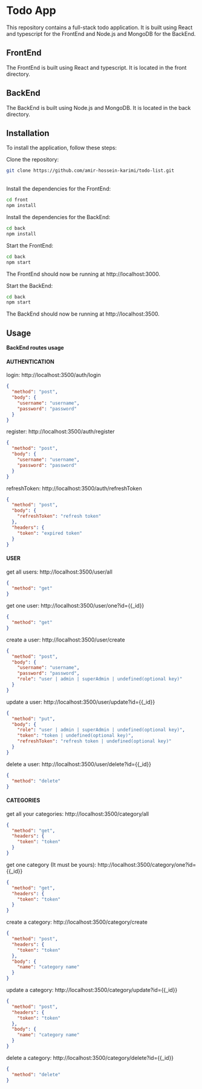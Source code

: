 <h1>Todo App</h1>
This repository contains a full-stack todo application. It is built using React and typescript for the FrontEnd and Node.js and MongoDB for the BackEnd.

<h2>FrontEnd</h2>
The FrontEnd is built using React and typescript. It is located in the front directory.

<h2>BackEnd</h2>
The BackEnd is built using Node.js and MongoDB. It is located in the back directory.

<h2>Installation</h2>
To install the application, follow these steps:
<br />

Clone the repository:

```bash
git clone https://github.com/amir-hossein-karimi/todo-list.git
```

<br />
Install the dependencies for the FrontEnd:

```bash
cd front
npm install
```

Install the dependencies for the BackEnd:
<br />

```bash
cd back
npm install
```

Start the FrontEnd:

```bash
cd back
npm start
```

The FrontEnd should now be running at http://localhost:3000.

Start the BackEnd:

```bash
cd back
npm start
```

The BackEnd should now be running at http://localhost:3500.

<h2>Usage</h2>

<b>BackEnd routes usage</b>

<h4>AUTHENTICATION</h4>

login: http://localhost:3500/auth/login

```json
{
  "method": "post",
  "body": {
    "username": "username",
    "password": "password"
  }
}
```

register: http://localhost:3500/auth/register

```json
{
  "method": "post",
  "body": {
    "username": "username",
    "password": "password"
  }
}
```

refreshToken: http://localhost:3500/auth/refreshToken

```json
{
  "method": "post",
  "body": {
    "refreshToken": "refresh token"
  },
  "headers": {
    "token": "expired token"
  }
}
```

<h4>USER</h4>

get all users: http://localhost:3500/user/all

```json
{
  "method": "get"
}
```

get one user: http://localhost:3500/user/one?id={{_id}}

```json
{
  "method": "get"
}
```

create a user: http://localhost:3500/user/create

```json
{
  "method": "post",
  "body": {
    "username": "username",
    "password": "password",
    "role": "user | admin | superAdmin | undefined(optional key)"
  }
}
```

update a user: http://localhost:3500/user/update?id={{_id}}

```json
{
  "method": "put",
  "body": {
    "role": "user | admin | superAdmin | undefined(optional key)",
    "token": "token | undefined(optional key)",
    "refreshToken": "refresh token | undefined(optional key)"
  }
}
```

delete a user: http://localhost:3500/user/delete?id={{_id}}

```json
{
  "method": "delete"
}
```

<h4>CATEGORIES</h4>

get all your categories: http://localhost:3500/category/all

```json
{
  "method": "get",
  "headers": {
    "token": "token"
  }
}
```

get one category (It must be yours): http://localhost:3500/category/one?id={{_id}}

```json
{
  "method": "get",
  "headers": {
    "token": "token"
  }
}
```

create a category: http://localhost:3500/category/create

```json
{
  "method": "post",
  "headers": {
    "token": "token"
  },
  "body": {
    "name": "category name"
  }
}
```

update a category: http://localhost:3500/category/update?id={{_id}}

```json
{
  "method": "post",
  "headers": {
    "token": "token"
  },
  "body": {
    "name": "category name"
  }
}
```

delete a category: http://localhost:3500/category/delete?id={{_id}}

```json
{
  "method": "delete"
}
```
